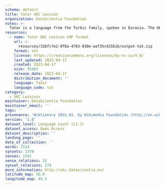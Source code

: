 ```yaml
---
schema: default
title: Tatar UKC Lexicon
organization: DataScientia Foundation
notes: >-
  Tatar is a language from the Turkic family, spoken in Eurasia. The UKC Lexicon of Tatar is represented as a lexico-semantic network. It consists of words, word senses, synsets, as well as sense-level and synset-level relationships.
resources:
  - name: Tatar UKC Lexicon LMF format
    url: >-
      resources/31bfc7e2-9f8a-4703-830e-aaf35c415b1b/output-tat.zip
    format: xml
    license: https://creativecommons.org/licenses/by-nc-sa/4.0/
    last_updated: 2023-04-17
    created: 2023-04-17
    size: 95483
    release_date: 2023-04-17
    distribution_document: ''
    language: Tatar
    language_code: tat
category:
  - UKC Lexicons
maintainer: DataScientia Foundation
maintainer_email: ''
tags: ''
provenance: 'Wiktionary 2022.01. by Wikimedia Foundation (http://en.wiktionary.org); CogNet 2.1 by Khuyagbaatar Batsuren, National University of Mongolia (http://cognet.ukc.disi.unitn.it); KinDiv: Kinship Diversity 1.0 by Temuulen Khishigsuren (http://ukc.disi.unitn.it/index.php/kinship/); UniMet: Universal Metonymy 1.0 by Temuulen Khishigsuren and Gábor Bella (http://ukc.disi.unitn.it/index.php/metonymy/); MorphyNet 2.0 by Gábor Bella and Khuyagbaatar Batsuren (http://ukc.disi.unitn.it/index.php/morphynet/); Antonymy 1.0 by Gábor Bella (http://ukc.datascientia.eu); NorthEuraLex 0.9 by Johannes Dellert and Gerhard Jäger, Eberhard Karls Universität Tübingen (http://northeuralex.org/); Princeton WordNet 2.1 by Princeton University (https://wordnet.princeton.edu)'
version: '1.0'
dataset_level: Language Level (L1-2)
dataset_access: Open Access
dataset_description: ''
landing_page: ''
date_of_collection: ''
words: 1514
synsets: 1378
senses: 1542
sense_relations: 32
synset_relations: 274
more_information: http://ukc.datascientia.eu/
latitude_map: 56.0
longitude_map: 49.5
---
```

